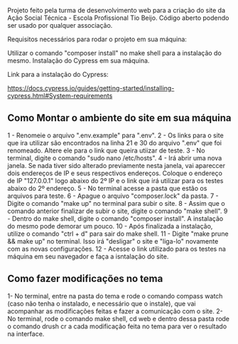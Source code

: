 Projeto feito pela turma de desenvolvimento web para a criação do site da Ação Social Técnica - Escola Profissional Tio Beijo. Código aberto podendo ser usado por qualquer associação.

Requisitos necessários para rodar o projeto em sua máquina:

Utilizar o comando "composer install" no make shell para a instalação do mesmo. Instalação do Cypress em sua máquina.

Link para a instalação do Cypress:

https://docs.cypress.io/guides/getting-started/installing-cypress.html#System-requirements

## Como Montar o ambiente do site em sua máquina

1 - Renomeie o arquivo ".env.example" para ".env".
2 - Os links para o site que ira utilizar são encontrados na linha 21 e 30 do arquivo ".env" que foi renomeado. Altere ele para o link que queira utiizar de teste.
3 - No terminal, digite o comando "sudo nano /etc/hosts".
4 - Irá abrir uma nova janela. Se nada tiver sido alterado previamente nesta janela, vai apareccer dois endereços de IP e seus respectivos endereços. Coloque o endereço de IP "127.0.0.1" logo abaixo do 2º IP e o link que irá utilizar para os testes abaixo do 2º endereço.
5 - No terminal acesse a pasta que estão os arquivos para teste. 
6 - Apague o arquivo "composer.lock" da pasta.
7 - Digite o comando "make up" no terminal para subir o site.
8 - Assim que o comando anterior finalizar de subir o site, digite o comando "make shell".
9 - Dentro do make shell, digite o comando "composer install". A instalação do mesmo pode demorar um pouco.
10 - Após finalizada a instalação, utilize o comando "ctrl + d" para sair do make shell.
11 - Digite "make prune && make up" no terminal. Isso irá "desligar" o site e "liga-lo" novamente com as novas configurações.
12 - Acesse o link utilizado para os testes na máquina em seu navegador e faça a isntalação do site.

## Como fazer modificações no tema

1- No terminal, entre na pasta do tema e rode o comando compass watch (caso não tenha o instalado, e necessário que o instale), que vai acompanhar as modificações feitas e fazer a comunicação com o site.
2- No terminal, rode o comando make shell, cd web e dentro dessa pasta rode o comando drush cr a cada modificação feita no tema para ver o resultado na interface.